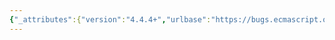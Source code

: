 ```yaml
---
{"_attributes":{"version":"4.4.4+","urlbase":"https://bugs.ecmascript.org/","maintainer":"dherman@mozilla.com"},"bug":{"bug_id":1063,"creation_ts":"2012-11-26 21:21:00 -0800","short_desc":"15.*: Is [[Match]] a method or a data property?","delta_ts":"2013-03-08 14:44:19 -0800","product":"Draft for 6th Edition","component":"editorial issue","version":"Rev 12: November 22, 2012 Draft","rep_platform":"All","op_sys":"All","bug_status":"RESOLVED","resolution":"FIXED","priority":"Normal","bug_severity":"enhancement","everconfirmed":true,"reporter":{"uid":"jmdyck","name":"Michael Dyck"},"assigned_to":{"uid":"allen","name":"Allen Wirfs-Brock"},"long_desc":[{"commentid":2862,"comment_count":0,"who":{"uid":"jmdyck","name":"Michael Dyck"},"bug_when":"2012-11-26 21:21:34 -0800","thetext":"The spec refers to [[Match]] as both:\n-- an internal method (15.5.4.14, 15.10.6.2); and\n-- an internal data property (15.10.2, 15.10.4.1, 15.10.7).\n\nIt's possible these aren't in conflict -- the terms aren't defined precisely enough to say for sure -- but regardless, it would probably be better to pick one and use it consistently.\n\nI think \"internal method\" has the stronger claim, given that one can \"call\" it."},{"commentid":2889,"comment_count":1,"who":{"uid":"allen","name":"Allen Wirfs-Brock"},"bug_when":"2012-11-27 22:18:33 -0800","thetext":"In ES3 and 5 it was an internal method.  I'm hoping that it becomes something else.  Possibly a real method such as @@match, but it could potentially also be a function valued internal data property. \n\nIn either case, I really haven't work on that problem yet, and the RegExp spec language is still in a transitional state."},{"commentid":3269,"comment_count":2,"who":{"uid":"allen","name":"Allen Wirfs-Brock"},"bug_when":"2013-03-05 16:42:33 -0800","thetext":"fixed in rev 14 editor's draft"},{"commentid":3348,"comment_count":3,"who":{"uid":"allen","name":"Allen Wirfs-Brock"},"bug_when":"2013-03-08 14:44:19 -0800","thetext":"in Rev 14 draft"}]}}
---
```

